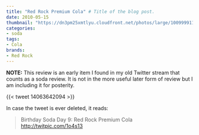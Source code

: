 ```yaml
---
title: "Red Rock Premium Cola" # Title of the blog post.
date: 2010-05-15
thumbnail: "https://dn3pm25xmtlyu.cloudfront.net/photos/large/100999911.jpg?Expires=1609188196&Signature=LMsyEawjKGScfv~c0z8OZgdcAPurDyoOojPZqr3YDGH7a6AaMGMovvLsFEWtUUe1hYK8ZQoGuPIrNzGseyKwhP8LRz9zlEmB3ugsYrjneF9v04XeCgYIYbBGOpUhIFIzokYJDmZ733XbCkrXRc9-svxMd4blYmoYnjTPZkcIjJatjPthq-vIMcgtP0SU~JPt86411RPkLUVKwRK2~3IQ88-EIW2px5Jo5RCldTOWw9U4EXf1OTL80sPutexkFy96J7~bTU5JMlIzNbAzO4x0QOfB6ILQcwxDz6rxxaW-uSlwXqoBk6UQNswRkCvab5SXoAR5E1FVt2MPOKKmleg9Og__&Key-Pair-Id=APKAJROXZ7FN26MABHYA"
categories:
- soda
tags:
- Cola
brands:
- Red Rock
---
```


**NOTE:** This review is an early item I found in my old Twitter stream that counts as a soda review. It is not in the more useful later form of review but I am including it for posterity.

{{< tweet 14063642094 >}}

In case the tweet is ever deleted, it reads:
> Birthday Soda Day 9: Red Rock Premium Cola http://twitpic.com/1o4s13
